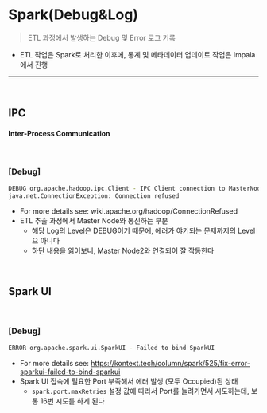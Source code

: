 # Spark(Debug&Log)
> ETL 과정에서 발생하는 Debug 및 Error 로그 기록
* ETL 작업은 Spark로 처리한 이후에, 통계 및 메타데이터 업데이트 작업은 Impala에서 진행

<hr>
<br>

## IPC
#### Inter-Process Communication

<br>

### [Debug]
```bash
DEBUG org.apache.hadoop.ipc.Client - IPC Client connection to MasterNode from User : closed
java.net.ConnectionException: Connection refused
```
* For more details see: wiki.apache.org/hadoop/ConnectionRefused
* ETL 추출 과정에서 Master Node와 통신하는 부분
  * 해당 Log의 Level은 DEBUG이기 때문에, 에러가 야기되는 문제까지의 Level으 아니다
  * 하단 내용을 읽어보니, Master Node2와 연결되어 잘 작동한다

<br>

## Spark UI

<br>

### [Debug]
```bash
ERROR org.apache.spark.ui.SparkUI - Failed to bind SparkUI
```
* For more details see: https://kontext.tech/column/spark/525/fix-error-sparkui-failed-to-bind-sparkui
* Spark UI 접속에 필요한 Port 부족해서 에러 발생 (모두 Occupied)된 상태
  *  `spark.port.maxRetries` 설정 값에 따라서 Port를 늘려가면서 시도하는데, 보통 16번 시도를 하게 된다
